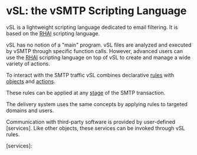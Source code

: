 # vSL: the vSMTP Scripting Language

vSL is a lightweight scripting language dedicated to email filtering. It is based on the [RHAI] scripting language. 

[RHAI]: (https://rhai.rs/)

vSL has no notion of a "main" program. vSL files are analyzed and executed by vSMTP through specific function calls. However, advanced users can use the [RHAI] scripting language on top of vSL to create and manage a wide variety of actions.

To interact with the SMTP traffic vSL combines declarative [rules] with [objects] and [actions].

[rules]: rules.md
[objects]: objects.md
[actions]: actions.md

These rules can be applied at any [stage] of the SMTP transaction.

[stage]: stages.md

The delivery system uses the same concepts by applying rules to targeted domains and users.

Communication with third-party software is provided by user-defined [services]. Like other objects, these services can be invoked through vSL rules.

[services]: